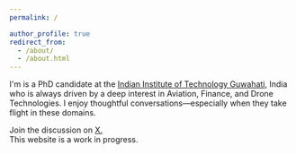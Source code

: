 ```yaml
---
permalink: /

author_profile: true
redirect_from: 
  - /about/
  - /about.html
---
```



I'm is a PhD candidate at the <a href="https://www.iitg.ac.in/">Indian Institute of Technology Guwahati</a>, India <br> who is always driven by a deep interest in Aviation, Finance, and Drone Technologies. I enjoy thoughtful conversations—especially when they take flight in these domains.


Join the discussion on <a href="https://x.com/gparaj">X.</a> <br>
This website is a work in progress.

